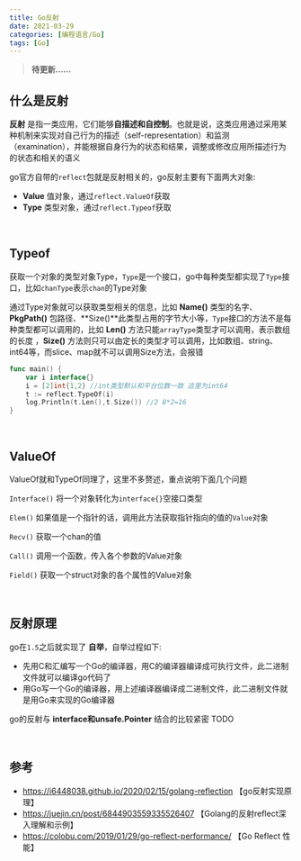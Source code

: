 ```yaml
---
title: Go反射
date: 2021-03-29
categories: [编程语言/Go]
tags: [Go]
---
```


> **待更新......**

## 什么是反射

**反射** 是指一类应用，它们能够**自描述和自控制**。也就是说，这类应用通过采用某种机制来实现对自己行为的描述（self-representation）和监测（examination），并能根据自身行为的状态和结果，调整或修改应用所描述行为的状态和相关的语义

go官方自带的`reflect`包就是反射相关的，go反射主要有下面两大对象:

- **Value** 值对象，通过`reflect.ValueOf`获取
- **Type** 类型对象，通过`reflect.Typeof`获取

​    

## Typeof

获取一个对象的类型对象Type，`Type`是一个接口，go中每种类型都实现了`Type`接口，比如`chanType`表示`chan`的Type对象

通过Type对象就可以获取类型相关的信息，比如 **Name()** 类型的名字、**PkgPath()** 包路径、**Size()**此类型占用的字节大小等，`Type`接口的方法不是每种类型都可以调用的，比如 **Len()** 方法只能`arrayType`类型才可以调用，表示数组的长度 ，**Size()** 方法则只可以由定长的类型才可以调用，比如数组、string、int64等，而slice、map就不可以调用Size方法，会报错

```go
func main() {
	var i interface{}
	i = [2]int{1,2} //int类型默认和平台位数一致 这里为int64
	t := reflect.TypeOf(i)
	log.Println(t.Len(),t.Size()) //2 8*2=16
}
```

​    

## ValueOf

ValueOf就和TypeOf同理了，这里不多赘述，重点说明下面几个问题

`Interface()` 将一个对象转化为`interface{}`空接口类型

`Elem()` 如果值是一个指针的话，调用此方法获取指针指向的值的`Value`对象

`Recv()` 获取一个chan的值

`Call()` 调用一个函数，传入各个参数的Value对象

`Field()` 获取一个struct对象的各个属性的Value对象

​    

## 反射原理

go在`1.5`之后就实现了 **自举**，自举过程如下:

- 先用C和汇编写一个Go的编译器，用C的编译器编译成可执行文件，此二进制文件就可以编译go代码了
- 用Go写一个Go的编译器，用上述编译器编译成二进制文件，此二进制文件就是用Go来实现的Go编译器

go的反射与 **interface和unsafe.Pointer** 结合的比较紧密 TODO

​    

## 参考

- https://i6448038.github.io/2020/02/15/golang-reflection 【go反射实现原理】
- https://juejin.cn/post/6844903559335526407 【Golang的反射reflect深入理解和示例】
- https://colobu.com/2019/01/29/go-reflect-performance/ 【Go Reflect 性能】